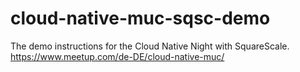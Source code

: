 # cloud-native-muc-sqsc-demo
The demo instructions for the Cloud Native Night with SquareScale. https://www.meetup.com/de-DE/cloud-native-muc/
